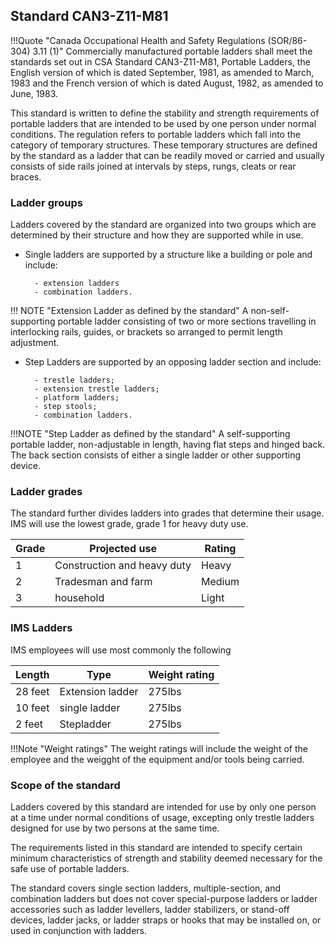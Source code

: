## Standard CAN3-Z11-M81 

!!!Quote "Canada Occupational Health and Safety Regulations (SOR/86-304) 3.11 (1)" 
    Commercially manufactured portable ladders shall meet the standards set out in CSA Standard CAN3-Z11-M81, Portable Ladders, the English version of which is dated September, 1981, as amended to March, 1983 and the French version of which is dated August, 1982, as amended to June, 1983.


This standard is written to define the stability and strength requirements of portable ladders that are intended to be used by one person under normal conditions.
The regulation refers to portable ladders which fall into the category of temporary structures.
These temporary structures are defined by the standard as a ladder that can be readily moved or carried and usually consists of side rails joined at intervals by steps, rungs, cleats or rear braces.

### Ladder groups
Ladders covered by the standard are organized into two groups which are determined by their structure and how they are supported while in use.

- Single ladders are supported by a structure like a building or pole and include: 

        - extension ladders 
        - combination ladders.


!!! NOTE "Extension Ladder as defined by the standard" 
    A non-self-supporting portable ladder consisting of two or more sections travelling in interlocking rails, guides, or brackets so arranged to permit length adjustment.
 

- Step Ladders are supported by an opposing ladder section and include:

        - trestle ladders; 
        - extension trestle ladders; 
        - platform ladders; 
        - step stools; 
        - combination ladders.


!!!NOTE "Step Ladder as defined by the standard"
    A self-supporting portable ladder, non-adjustable in length, having flat steps and hinged back. The back section consists of either a single ladder or other supporting device.

### Ladder grades
The standard further divides ladders into grades that determine their usage. IMS will use the lowest grade, grade 1 for heavy duty use.

Grade | Projected use | Rating
------------ | ------------- | ------------
1 | Construction and heavy duty  | Heavy|
2 | Tradesman and farm | Medium  |
3 | household | Light|

### IMS Ladders
IMS employees will use most commonly the following

Length | Type | Weight rating
------------ | ------------- | ------------
28 feet | Extension ladder  | 275lbs|
10 feet | single ladder | 275lbs  |
2 feet | Stepladder | 275lbs|

!!!Note "Weight ratings"
    The weight ratings will include the weight of the employee and the weigght of the equipment and/or tools being carried.


### Scope of the standard
Ladders covered by this standard are intended for use by only one person at a time under normal conditions of usage, excepting only trestle ladders designed for use by two persons at the same time.

The requirements listed in this standard are intended to specify certain minimum characteristics of strength and stability deemed necessary for the safe use of portable ladders.

The standard covers single section ladders, multiple-section, and combination ladders but does not cover special-purpose ladders or ladder accessories such as ladder levellers, ladder stabilizers, or stand-off devices, ladder jacks, or ladder straps or hooks that may be installed on, or used in conjunction with ladders.



